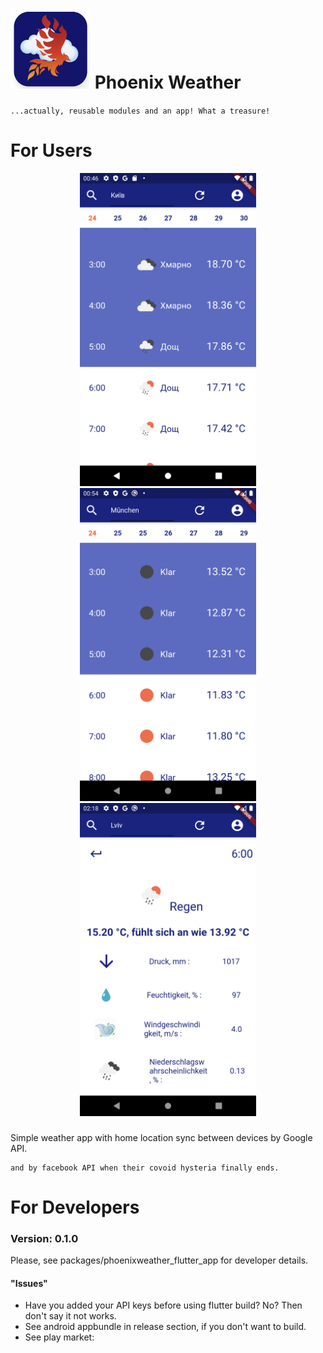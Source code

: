 # <img width="128px" height="128px" src="repo_assets/icon.png" /> Phoenix Weather
`...actually, reusable modules and an app! What a treasure!`

# For Users
<div style="text-align:center" markdown="1">
<img width="282px" height="501px" src="repo_assets/weather_in_kyiv.png" />
<img width="282px" height="501px" src="repo_assets/weather_in_munchen.png" />
<img width="282px" height="501px" src="repo_assets/weather_in_lviv.png" />
</div>

### 

Simple weather app with home location sync between devices by Google API.
```
and by facebook API when their covoid hysteria finally ends.
```

# For Developers
### Version: 0.1.0
Please, see packages/phoenixweather_flutter_app for developer details.
#### "Issues"
- Have you added your API keys before using flutter build? No? Then don't say it not works.
- See android appbundle in release section, if you don't want to build.
- See play market:
